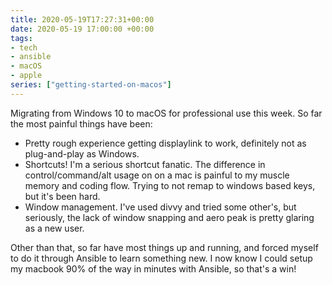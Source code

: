 ```yaml
---
title: 2020-05-19T17:27:31+00:00
date: 2020-05-19 17:00:00 +00:00
tags:
- tech
- ansible
- macOS
- apple
series: ["getting-started-on-macos"]
---
```

Migrating from Windows 10 to macOS for professional use this week. So far the most painful things have been:

* Pretty rough experience getting displaylink to work, definitely not as plug-and-play as Windows.
* Shortcuts! I'm a serious shortcut fanatic. The difference in control/command/alt usage on on a mac is painful to my muscle memory and coding flow. Trying to not remap to windows based keys, but it's been hard.
* Window management. I've used divvy and tried some other's, but seriously, the lack of window snapping and aero peak is pretty glaring as a new user.

Other than that, so far have most things up and running, and forced myself to do it through Ansible to learn something new. I now know I could setup my macbook 90% of the way in minutes with Ansible, so that's a win!
